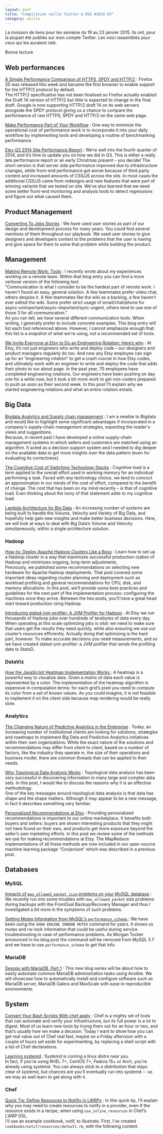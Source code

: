```yaml
---
layout: post
title: "Compilation veille Twitter & RSS #2015-03"
category: veille
---
```


La moisson de liens pour les semaine du 19 au 23 janvier 2015.
Ils ont, pour la plupart été publiés sur mon compte Twitter.
Les voici rassemblés pour ceux qui les auraient raté.

Bonne lecture

## Web performances

[A Simple Performance Comparison of HTTPS, SPDY and HTTP/2](http://blog.httpwatch.com/2015/01/16/a-simple-performance-comparison-of-https-spdy-and-http2/)
: Firefox 35 was released this week and became the first browser to enable support for the HTTP/2 protocol by default.  
The HTTP/2 specification has not been finalised so Firefox actually enabled the Draft 14 version of HTTP/2 but little is expected to change in the final draft. Google is now supporting HTTP/2 draft 14 on its web servers alongside the SPDY protocol giving us a chance to compare the performance of raw HTTPS, SPDY and HTTP/2 on the same web page.

[Make Performance Part of Your Workflow](https://codeascraft.com/2014/12/11/make-performance-part-of-your-workflow/)
: One way to minimize the operational cost of performance work is to incorporate it into your daily workflow by implementing tools and developing a routine of benchmarking performance.

[Etsy Q3 2014 Site Performance Report](https://codeascraft.com/2014/12/22/q3-2014-site-performance-report/)
: We’re well into the fourth quarter of 2014, and it’s time to update you on how we did in Q3. This is either a really late performance report or an early Christmas present – you decide! The short version is that server side performance improved due to infrastructure changes, while front-end performance got worse because of third party content and increased amounts of CSS/JS across the site. In most cases the additional CSS/JS came from redesigns and new features that were part of winning variants that we tested on site. We’ve also learned that we need some better front-end monitoring and analysis tools to detect regressions and figure out what caused them.

## Product Management

[Converting To Jobs Stories](http://robots.thoughtbot.com/converting-to-jobs-stories)
: We have used user stories as part of our design and development process for many years. You could find several mentions of them throughout our playbook. We used user stories to give designers and developers context to the problems that the user is having and give space for them to solve that problem while building the product.

## Management

[Making Remote Work: Tools](http://blog.jayfields.com/2015/01/making-remote-work-tools.html)
: I recently wrote about my experiences working on a remote team. Within that blog entry you can find a more verbose version of the following text:  
"Communication is what I consider to be the hardest part of remote work. I haven't found an easy, general solution. A few teammates prefer video chat, others despise it. A few teammates like the wiki as a backlog, a few haven't ever edited the wiki. Some prefer strict usage of email/chat/phone for async-unimportant/async-important/sync-urgent, others tend to use one of those 3 for all communication."  
As you can tell, we have several different communication tools. When writing, I generally prefer to include concrete examples. This blog entry will list each tool referenced above. However, I cannot emphasize enough that: this list is a snapshot of what we're using, not a recommended set of tools.

[We Invite Everyone at Etsy to Do an Engineering Rotation: Here’s why](https://codeascraft.com/2014/12/22/engineering-rotation/)
: At Etsy, it’s not just engineers who write and deploy code – our designers and product managers regularly do too. And now any Etsy employee can sign up for an “engineering rotation” to get a crash course in how Etsy codes, and ultimately work with an engineer to write and deploy the code that adds their photo to our about page. In the past year, 70 employees have completed engineering rotations. Our engineers have been pushing on day one for a while now, but it took a bit more work to get non-coders prepared to push as soon as their second week. In this post I’ll explain why we started engineering rotations and what an entire rotation entails.

## Big Data

[Bigdata Analytics and Supply chain management](http://www.datasciencecentral.com/xn/detail/6448529:BlogPost:241560)
: I am a newbie to Bigdata and would like to highlight some significant advantages if incorporated in a company's supply-chain management strategies, expecting the reader's views and suggestions.  
Because, in recent past I have developed a online supply-chain management systems in which sellers and customers are matched using an algorithm. It acted as a decision support system and I needed to dig deeper on the available data to get more insights over the data pattern (even for evaluating its correctness).

[The Cognitive Cost of Switching Technology Stacks](http://www.datasciencecentral.com/xn/detail/6448529:BlogPost:241115)
: Cognitive load is a term applied to the overall effort used in working memory for an individual performing a task. Faced with any technology choice, we tend to concoct an approximation in our minds of the cost of effort, compared to the benefit of change.  The cost that has been on my mind recently – is that of cognitive load. Even thinking about the irony of that statement adds to my cognitive load.

[Lambda Architecture for Big Data](https://tsicilian.wordpress.com/2015/01/05/lambda-architecture-for-big-data/)
: An increasing number of systems are being built to handle the Volume, Velocity and Variety of Big Data, and hopefully help gain new insights and make better business decisions. Here, we will look at ways to deal with Big Data’s Volume and Velocity simultaneously, within a single architecture solution.

### Hadoop

[How-to: Deploy Apache Hadoop Clusters Like a Boss](http://blog.cloudera.com/blog/2015/01/how-to-deploy-apache-hadoop-clusters-like-a-boss/)
: Learn how to set up a Hadoop cluster in a way that maximizes successful production-ization of Hadoop and minimizes ongoing, long-term adjustments.  
Previously, we published some recommendations on selecting new hardware for Apache Hadoop deployments. That post covered some important ideas regarding cluster planning and deployment such as workload profiling and general recommendations for CPU, disk, and memory allocations. In this post, we’ll provide some best practices and guidelines for the next part of the implementation process: configuring the machines once they arrive. Between the two posts, you’ll have a great head start toward production-izing Hadoop.

[Introducing statsd-jvm-profiler: A JVM Profiler for Hadoop](https://codeascraft.com/2015/01/14/introducing-statsd-jvm-profiler-a-jvm-profiler-for-hadoop/)
: At Etsy we run thousands of Hadoop jobs over hundreds of terabytes of data every day.  When operating at this scale optimizing jobs is vital: we need to make sure that users get the results they need quickly, while also ensuring we use our cluster’s resources efficiently.  Actually doing that optimizing is the hard part, however.  To make accurate decisions you need measurements, and so we have created statsd-jvm-profiler: a JVM profiler that sends the profiling data to StatsD.

### DataViz

[How the JavaScript Heatmap Implementation Works ](http://acuriousanimal.com/blog/2014/12/23/how-the-javascript-heatmap-implementation-works/)
: A heatmap is a powerful way to visualize data. Given a matrix of data each value is represented by a color. The implementation of the heatmap algorithm is expensive in computation terms: for each grid’s pixel you need to compute its color from a set of known values. As you could imagine, it is not feasible to implement it on the client side because map rendering would be really slow.

### Analytics

[The Changing Nature of Predictive Analytics in the Enterprise](http://www.datasciencecentral.com/xn/detail/6448529:BlogPost:240470)
: Today, an increasing number of institutional clients are looking for solutions, strategies and roadmaps to implement Big Data and Predictive Analytics initiatives within their own organizations. While the exact nature of the solutions and recommendations may differ from client to client, based on a number of factors, like the industry they operate in, the size of their operations and business model, there are common threads that can be applied to their needs.

[Why Topological Data Analysis Works](http://www.datasciencecentral.com/xn/detail/6448529:BlogPost:239312)
: Topological data analysis has been very successful in discovering information in many large and complex data sets. In this post, I would like to discuss the reasons why it is an effective methodology.  
One of the key messages around topological data analysis is that data has shape and the shape matters. Although it may appear to be a new message, in fact it describes something very familiar.

[Personalized Recommendations at Etsy](https://codeascraft.com/2014/11/17/personalized-recommendations-at-etsy/)
: Providing personalized recommendations is important to our online marketplace.  It benefits both buyers and sellers: buyers are shown interesting products that they might not have found on their own, and products get more exposure beyond the seller’s own marketing efforts.  In this post we review some of the methods we use for making recommendations at Etsy.  The MapReduce implementations of all these methods are now included in our open-source machine learning package “Conjecture” which was described in a previous post.

## Databases

### MySQL

[Impacts of `max_allowed_packet size` problems on your MySQL database](http://www.fromdual.com/impacts-of-max_allowed_packet-size-problems-on-your-mysql-database)
: We recently run into some troubles with `max_allowed_packet` size problems during backups with the FromDual Backup/Recovery Manager and thus I investigated a bit more in the symptoms of such problems.

[Getting Mutex Information from MySQL's `performance_schema` ](http://www.percona.com/blog/2015/01/06/getting-mutex-information-from-mysqls-performance_schema/)
: We have been using the `SHOW ENGINE INNODB MUTEX` command for years. It shows us mutex and rw-lock information that could be useful during service troubleshooting in case of performance problems. As Morgan Tocker announced in his blog post the command will be removed from MySQL 5.7 and we have to use `performance_schema` to get that info.

### MariaDB

[Devops with MariaDB, Part 1](https://mariadb.com/blog/devops-mariadb-part-1)
: This new blog series will be about how to easily automate common MariaDB administration tasks using Ansible. We will showcase how to automatically install and configure software such as MariaDB server, MariaDB Galera and MaxScale with ease in reproducible environments.

## System

[Convert Your Bash Scripts With chef apply](https://www.chef.io/blog/2015/01/16/convert-your-bash-scripts-with-chef-apply/)
: Chef is a mighty set of tools that can automate and verify your infrastructure, but its full power is a lot to digest. Most of us learn new tools by trying them out for an hour or two, and that’s usually how we make a decision. Today I want to show how you can get real value out of Chef real fast, maybe on a Friday afternoon with a couple of hours set aside for experimenting, by replacing a shell script with a list of Chef declarations.

[Learning systemd](https://ma.ttias.be/learning-systemd/)
: Systemd is coming a linux distro near you.  
In fact, if you're using RHEL 7+, CentOS 7+, Fedora 15+ or Arch, you're already using systemd. You can always stick to a distribution that stays clear of systemd, but chances are you'll eventually run into systemd -- so we may as well learn to get along with it.

### Chef

[Quick Tip: Define Resources to Notifiy in LWRPs](http://jtimberman.housepub.org/blog/2015/01/17/quick-tip-define-resources-to-notifiy-in-lwrps/)
: In this quick tip, I’ll explain why you may need to create resources to notify in a provider, even if the resource exists in a recipe, when using `use_inline_resources` in Chef’s LWRP DSL.  
I’ll use an example cookbook, notif, to illustrate. First, I’ve created `cookbooks/notif/resources/default.rb`, with the following content.
